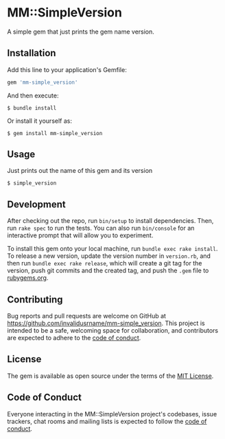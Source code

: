 # MM::SimpleVersion

A simple gem that just prints the gem name version.

## Installation

Add this line to your application's Gemfile:

```ruby
gem 'mm-simple_version'
```

And then execute:

    $ bundle install

Or install it yourself as:

    $ gem install mm-simple_version

## Usage

Just prints out the name of this gem and its version

    $ simple_version

## Development

After checking out the repo, run `bin/setup` to install dependencies. Then, run `rake spec` to run the tests. You can also run `bin/console` for an interactive prompt that will allow you to experiment.

To install this gem onto your local machine, run `bundle exec rake install`. To release a new version, update the version number in `version.rb`, and then run `bundle exec rake release`, which will create a git tag for the version, push git commits and the created tag, and push the `.gem` file to [rubygems.org](https://rubygems.org).

## Contributing

Bug reports and pull requests are welcome on GitHub at https://github.com/invalidusrname/mm-simple_version. This project is intended to be a safe, welcoming space for collaboration, and contributors are expected to adhere to the [code of conduct](https://github.com/invalidusrname/mm-simple_version/blob/master/CODE_OF_CONDUCT.md).

## License

The gem is available as open source under the terms of the [MIT License](https://opensource.org/licenses/MIT).

## Code of Conduct

Everyone interacting in the MM::SimpleVersion project's codebases, issue trackers, chat rooms and mailing lists is expected to follow the [code of conduct](https://github.com/invalidusrname/mm-simple_version/blob/master/CODE_OF_CONDUCT.md).
